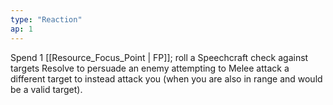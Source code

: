 ```yaml
---
type: "Reaction"
ap: 1
---
```


Spend 1 [[Resource_Focus_Point | FP]]; roll a Speechcraft check against targets Resolve to persuade an enemy attempting to Melee attack a different target to instead attack you (when you are also in range and would be a valid target).
